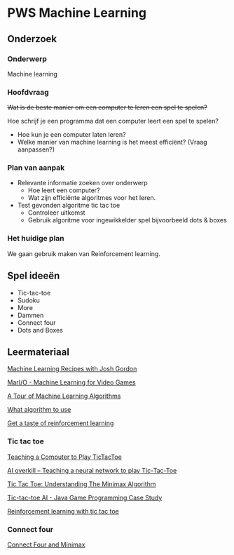# PWS Machine Learning

## Onderzoek
### Onderwerp
Machine learning

### Hoofdvraag
~~Wat is de beste manier om een computer te leren een spel te spelen?~~

Hoe schrijf je een programma dat een computer leert een spel te spelen?

- Hoe kun je een computer laten leren?
- Welke manier van machine learning is het meest efficiënt? (Vraag aanpassen?)

### Plan van aanpak
- Relevante informatie zoeken over onderwerp
    * Hoe leert een computer?
    * Wat zijn efficiënte algoritmes voor het leren.
- Test gevonden algoritme tic tac toe
    * Controleer uitkomst
    * Gebruik algoritme voor ingewikkelder spel bijvoorbeeld dots & boxes

### Het huidige plan
We gaan gebruik maken van Reinforcement learning.

## Spel ideeën
- Tic-tac-toe
- Sudoku
- More
- Dammen
- Connect four
- Dots and Boxes

## Leermateriaal
[Machine Learning Recipes with Josh Gordon](http://www.youtube.com/playlist?list=PLOU2XLYxmsIIuiBfYad6rFYQU_jL2ryal)

[MarI/O - Machine Learning for Video Games](https://youtu.be/qv6UVOQ0F44)

[A Tour of Machine Learning Algorithms](http://machinelearningmastery.com/a-tour-of-machine-learning-algorithms/)

[What algorithm to use](http://cs.stackexchange.com/questions/1117/machine-learning-algorithm-to-play-connect-four?newreg=60400703eed44ecdbe7d720232256dc5)

[Get a taste of reinforcement learning](https://medium.com/@shiyan/get-a-taste-of-reinforcement-learning-implement-a-tic-tac-toe-agent-deda5617b2e4#.kcmdfqvhc)

### Tic tac toe
[Teaching a Computer to Play TicTacToe](http://www.christopia.net/blog/teaching-a-computer-to-play-tictactoe)

[AI overkill – Teaching a neural network to play Tic-Tac-Toe](https://dratewka.wordpress.com/2013/03/15/ai-overkill-teaching-a-neural-network-to-play-tic-tac-toe/)

[Tic Tac Toe: Understanding The Minimax Algorithm](http://neverstopbuilding.com/minimax)

[Tic-tac-toe AI - Java Game Programming Case Study](https://www.ntu.edu.sg/home/ehchua/programming/java/JavaGame_TicTacToe_AI.html)

[Reinforcement learning with tic tac toe](https://github.com/rolyatmax/tictactoe)

### Connect four
[Connect Four and Minimax](https://lukasvermeer.wordpress.com/2011/09/24/connect-four-and-minimax/)
